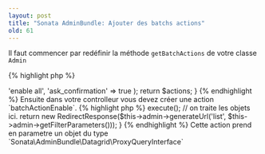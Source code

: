 ```yaml
---
layout: post
title: "Sonata AdminBundle: Ajouter des batchs actions"
old: 61
---
```


Il faut commencer par redéfinir la méthode `getBatchActions` de votre classe `Admin`

{% highlight php %}
<?php
public function getBatchActions()
{
    $actions = parent::getBatchActions();

    $actions['enable'] = array(
        'label' => 'enable all',
        'ask_confirmation' => true
    );

    return $actions;
}
{% endhighlight %}

Ensuite dans votre controlleur vous devez créer une action `batchActionEnable`.

{% highlight php %}
<?php
public function batchActionEnable($query)
{
    $objects = $query->execute();

    // on traite les objets ici.

    return new RedirectResponse($this->admin->generateUrl('list', $this->admin->getFilterParameters()));
}
{% endhighlight %}

Cette action prend en parametre un objet du type `Sonata\AdminBundle\Datagrid\ProxyQueryInterface`
